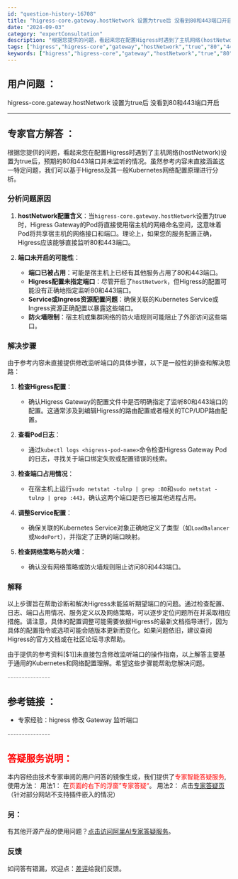 ```yaml
---
id: "question-history-16708"
title: "higress-core.gateway.hostNetwork 设置为true后 没看到80和443端口开启"
date: "2024-09-03"
category: "expertConsultation"
description: "根据您提供的问题，看起来您在配置Higress时遇到了主机网络(hostNetwork)设置为true后，预期的80和443端口并未监听的情况。虽然参考内容未直接涵盖这一特定问题，我们可以基于Higress及其一般Kubernetes网络配置原理进行分析。### 分析问题原因1. **hostNet"
tags: ["higress","higress-core","gateway","hostNetwork","true","80","443"]
keywords: ["higress","higress-core","gateway","hostNetwork","true","80","443"]
---
```


## 用户问题 ： 
 higress-core.gateway.hostNetwork 设置为true后 没看到80和443端口开启  

---------------
## 专家官方解答 ：

根据您提供的问题，看起来您在配置Higress时遇到了主机网络(hostNetwork)设置为true后，预期的80和443端口并未监听的情况。虽然参考内容未直接涵盖这一特定问题，我们可以基于Higress及其一般Kubernetes网络配置原理进行分析。

### 分析问题原因

1. **hostNetwork配置含义**：当`higress-core.gateway.hostNetwork`设置为true时，Higress Gateway的Pod将直接使用宿主机的网络命名空间，这意味着Pod将共享宿主机的网络接口和端口。理论上，如果您的服务配置正确，Higress应该能够直接监听80和443端口。

2. **端口未开启的可能性**：
   - **端口已被占用**：可能是宿主机上已经有其他服务占用了80和443端口。
   - **Higress配置未指定端口**：尽管开启了`hostNetwork`，但Higress的配置可能没有正确地指定监听80和443端口。
   - **Service或Ingress资源配置问题**：确保关联的Kubernetes Service或Ingress资源正确配置以暴露这些端口。
   - **防火墙限制**：宿主机或集群网络的防火墙规则可能阻止了外部访问这些端口。

### 解决步骤

由于参考内容未直接提供修改监听端口的具体步骤，以下是一般性的排查和解决思路：

1. **检查Higress配置**：
   - 确认Higress Gateway的配置文件中是否明确指定了监听80和443端口的配置。这通常涉及到编辑Higress的路由配置或者相关的TCP/UDP路由配置。

2. **查看Pod日志**：
   - 通过`kubectl logs <higress-pod-name>`命令检查Higress Gateway Pod的日志，寻找关于端口绑定失败或配置错误的线索。

3. **检查端口占用情况**：
   - 在宿主机上运行`sudo netstat -tulnp | grep :80`和`sudo netstat -tulnp | grep :443`，确认这两个端口是否已被其他进程占用。

4. **调整Service配置**：
   - 确保关联的Kubernetes Service对象正确地定义了类型（如`LoadBalancer`或`NodePort`），并指定了正确的端口映射。

5. **检查网络策略与防火墙**：
   - 确认没有网络策略或防火墙规则阻止访问80和443端口。

### 解释

以上步骤旨在帮助诊断和解决Higress未能监听期望端口的问题。通过检查配置、日志、端口占用情况、服务定义以及网络策略，可以逐步定位问题所在并采取相应措施。请注意，具体的配置调整可能需要依据Higress的最新文档指导进行，因为具体的配置指令或选项可能会随版本更新而变化。如果问题依旧，建议查阅Higress的官方文档或在社区论坛寻求帮助。

由于提供的参考资料[$1]]未直接包含修改监听端口的操作指南，以上解答主要基于通用的Kubernetes和网络配置理解。希望这些步骤能帮助您解决问题。


<font color="#949494">---------------</font> 


## 参考链接 ：

* 专家经验：higress 修改 Gateway 监听端口 


 <font color="#949494">---------------</font> 
 


## <font color="#FF0000">答疑服务说明：</font> 

本内容经由技术专家审阅的用户问答的镜像生成，我们提供了<font color="#FF0000">专家智能答疑服务</font>,使用方法：
用法1： 在<font color="#FF0000">页面的右下的浮窗”专家答疑“</font>。
用法2： 点击[专家答疑页](https://answer.opensource.alibaba.com/docs/intro)（针对部分网站不支持插件嵌入的情况）
### 另：


有其他开源产品的使用问题？[点击访问阿里AI专家答疑服务](https://answer.opensource.alibaba.com/docs/intro)。
### 反馈
如问答有错漏，欢迎点：[差评](https://ai.nacos.io/user/feedbackByEnhancerGradePOJOID?enhancerGradePOJOId=16722)给我们反馈。
